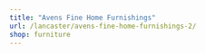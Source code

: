 ```yaml
---
title: "Avens Fine Home Furnishings"
url: /lancaster/avens-fine-home-furnishings-2/
shop: furniture
---
```

